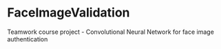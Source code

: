 # FaceImageValidation
Teamwork course project - Convolutional Neural Network for face image authentication
